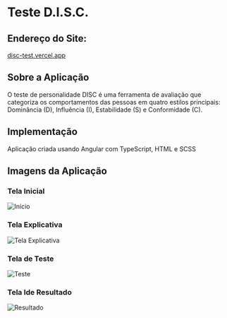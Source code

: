 # Teste D.I.S.C.

## Endereço do Site: 

[disc-test.vercel.app](https://disc-test.vercel.app/)

## Sobre a Aplicação

O teste de personalidade DISC é uma ferramenta de avaliação que categoriza os comportamentos das pessoas em quatro estilos principais: Dominância (D), Influência (I), Estabilidade (S) e Conformidade (C).

## Implementação

Aplicação criada usando Angular com TypeScript, HTML e SCSS

## Imagens da Aplicação

### Tela Inicial

![Início](https://i.imgur.com/dO136RA.png)

### Tela Explicativa
![Tela Explicativa](https://i.imgur.com/q3uVC4D.png)

### Tela de Teste
![Teste](https://i.imgur.com/P7t0pWM.png)

### Tela Ide Resultado

![Resultado](https://i.imgur.com/6YMkxAv.png)



